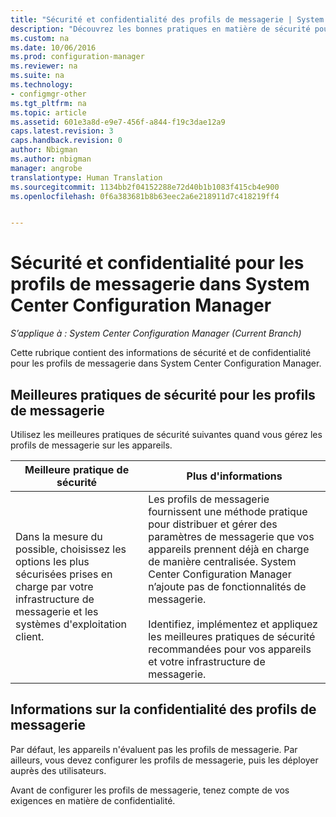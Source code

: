 ```yaml
---
title: "Sécurité et confidentialité des profils de messagerie | System Center Configuration Manager"
description: "Découvrez les bonnes pratiques en matière de sécurité pour la gestion des profils de messagerie des appareils dans System Center Configuration Manager."
ms.custom: na
ms.date: 10/06/2016
ms.prod: configuration-manager
ms.reviewer: na
ms.suite: na
ms.technology:
- configmgr-other
ms.tgt_pltfrm: na
ms.topic: article
ms.assetid: 601e3a8d-e9e7-456f-a844-f19c3dae12a9
caps.latest.revision: 3
caps.handback.revision: 0
author: Nbigman
ms.author: nbigman
manager: angrobe
translationtype: Human Translation
ms.sourcegitcommit: 1134bb2f04152288e72d40b1b1083f415cb4e900
ms.openlocfilehash: 0f6a383681b8b63eec2a6e218911d7c418219ff4


---
```

# <a name="security-and-privacy-for-email-profiles-in-system-center-configuration-manager"></a>Sécurité et confidentialité pour les profils de messagerie dans System Center Configuration Manager

*S’applique à : System Center Configuration Manager (Current Branch)*

Cette rubrique contient des informations de sécurité et de confidentialité pour les profils de messagerie dans System Center Configuration Manager.  

## <a name="security-best-practices-for-email-profiles"></a>Meilleures pratiques de sécurité pour les profils de messagerie  
 Utilisez les meilleures pratiques de sécurité suivantes quand vous gérez les profils de messagerie sur les appareils.  

|Meilleure pratique de sécurité|Plus d'informations|  
|----------------------------|----------------------|  
|Dans la mesure du possible, choisissez les options les plus sécurisées prises en charge par votre infrastructure de messagerie et les systèmes d'exploitation client.|Les profils de messagerie fournissent une méthode pratique pour distribuer et gérer des paramètres de messagerie que vos appareils prennent déjà en charge de manière centralisée. System Center Configuration Manager n’ajoute pas de fonctionnalités de messagerie.<br /><br /> Identifiez, implémentez et appliquez les meilleures pratiques de sécurité recommandées pour vos appareils et votre infrastructure de messagerie.|  

## <a name="privacy-information-for-email-profiles"></a>Informations sur la confidentialité des profils de messagerie  
 Par défaut, les appareils n'évaluent pas les profils de messagerie. Par ailleurs, vous devez configurer les profils de messagerie, puis les déployer auprès des utilisateurs.  

 Avant de configurer les profils de messagerie, tenez compte de vos exigences en matière de confidentialité.  



<!--HONumber=Nov16_HO1-->


